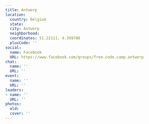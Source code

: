 ```yaml
---
title: Antwerp
location:
  country: Belgium
  state: 
  city: Antwerp
  neighborhood: 
  coordinates: 51.22111, 4.399708
  plusCode: ''
social:
  name: Facebook
  URL: https://www.facebook.com/groups/free.code.camp.antwerp
chat:
  name: ''
  URL: ''
event:
  name: ''
  URL: ''
leaders:
- name: ''
  URL: ''
photos:
  old: 
  cover: ''
---
```

